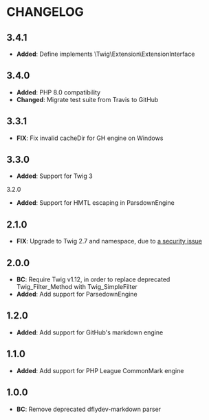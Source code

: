 CHANGELOG
=========

3.4.1
-----

- **Added**: Define implements \Twig\Extension\ExtensionInterface

3.4.0
-----

 - **Added**: PHP 8.0 compatibility
 - **Changed**: Migrate test suite from Travis to GitHub

3.3.1
-----

- **FIX**: Fix invalid cacheDir for GH engine on Windows

3.3.0
-----

- **Added**: Support for Twig 3

3.2.0

- **Added**: Support for HMTL escaping in ParsdownEngine

2.1.0
-----

- **FIX**: Upgrade to Twig 2.7 and namespace, due to [a security issue](https://symfony.com/blog/twig-sandbox-information-disclosure)

2.0.0
-----

- **BC**: Require Twig v1.12, in order to replace deprecated Twig_Filter_Method with Twig_SimpleFilter
- **Added**: Add support for ParsedownEngine

1.2.0
-----

- **Added**: Add support for GitHub's markdown engine

1.1.0
-----

- **Added**: Add support for PHP League CommonMark engine

1.0.0
-----

- **BC**: Remove deprecated dflydev-markdown parser
